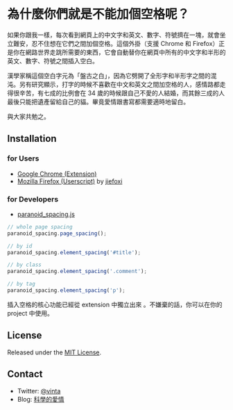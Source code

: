 # 為什麼你們就是不能加個空格呢？

如果你跟我一樣，每次看到網頁上的中文字和英文、數字、符號擠在一塊，就會坐立難安，忍不住想在它們之間加個空格。這個外掛（支援 Chrome 和 Firefox）正是你在網路世界走跳所需要的東西，它會自動替你在網頁中所有的中文字和半形的英文、數字、符號之間插入空白。

漢學家稱這個空白字元為「盤古之白」，因為它劈開了全形字和半形字之間的混沌。另有研究顯示，打字的時候不喜歡在中文和英文之間加空格的人，感情路都走得很辛苦，有七成的比例會在 34 歲的時候跟自己不愛的人結婚，而其餘三成的人最後只能把遺產留給自己的貓。畢竟愛情跟書寫都需要適時地留白。

與大家共勉之。


## Installation

### for Users

* [Google Chrome (Extension)](https://chrome.google.com/webstore/detail/paphcfdffjnbcgkokihcdjliihicmbpd)
* [Mozilla Firefox (Userscript)](http://userscripts.org/scripts/show/129555) by [jiefoxi](https://github.com/jiefoxi)

### for Developers

* [paranoid_spacing.js](https://github.com/gibuloto/paranoid-auto-spacing/blob/develop/thirdparty/paranoid_spacing.js)

``` js
// whole page spacing
paranoid_spacing.page_spacing();

// by id
paranoid_spacing.element_spacing('#title');

// by class
paranoid_spacing.element_spacing('.comment');

// by tag
paranoid_spacing.element_spacing('p');
```

插入空格的核心功能已經從 extension 中獨立出來 。不嫌棄的話，你可以在你的 project 中使用。


## License

Released under the [MIT License](http://opensource.org/licenses/MIT).


## Contact

* Twitter: [@vinta](https://twitter.com/vinta)
* Blog: [科學的愛情](http://gibuloto.com/)